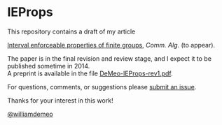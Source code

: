 IEProps
=======

This repository contains a draft of my article

[Interval enforceable properties of finite groups][], *Comm. Alg.* (to appear).

The paper is in the final revision and review stage, and I expect it to be published sometime in 2014.  
A preprint is available in the file [DeMeo-IEProps-rev1.pdf][].

For questions, comments, or suggestions please [submit an issue][].

Thanks for your interest in this work!

[@williamdemeo](https://github.com/williamdemeo)

[Interval enforceable properties of finite groups]: https://github.com/williamdemeo/IEProps/blob/master/CommAlg/DeMeo-IEProps-rev1.pdf
[DeMeo-IEProps-rev1.pdf]: https://github.com/williamdemeo/IEProps/blob/master/CommAlg/DeMeo-IEProps-rev1.pdf
[submit an issue]: https://github.com/williamdemeo/IEProps/issues
